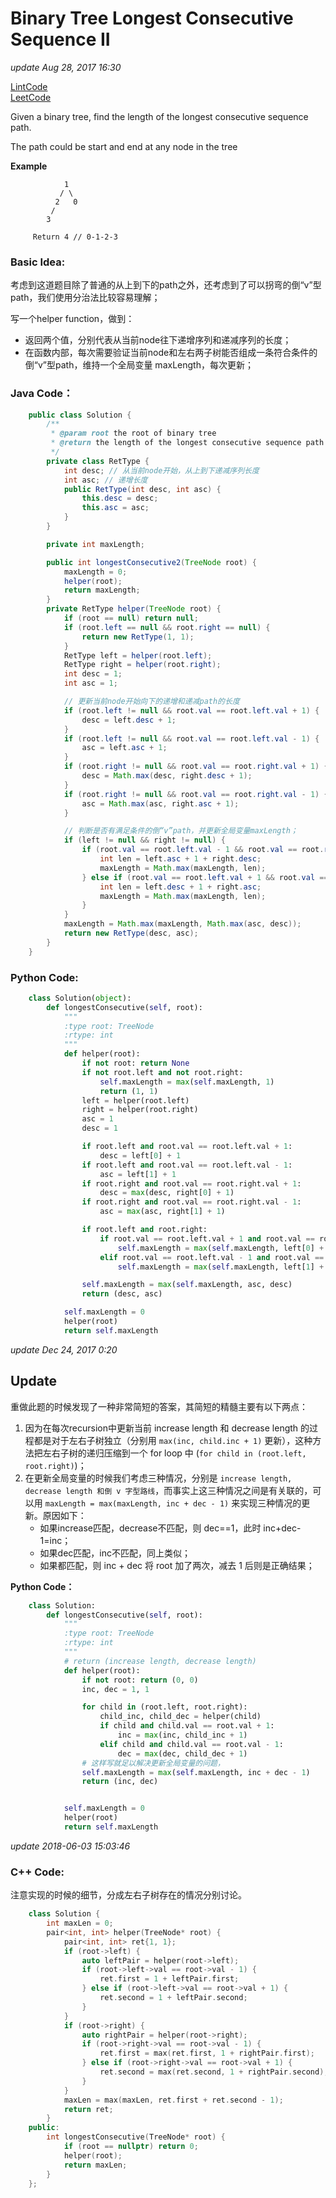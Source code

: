 # Binary Tree Longest Consecutive Sequence II

_update Aug 28, 2017 16:30_

[LintCode](http://www.lintcode.com/en/problem/binary-tree-longest-consecutive-sequence-ii/)  
[LeetCode](https://leetcode.com/problems/binary-tree-longest-consecutive-sequence-ii/description/)

Given a binary tree, find the length of the longest consecutive sequence path.

The path could be start and end at any node in the tree

**Example**

```text
            1
           / \
          2   0
         /
        3

     Return 4 // 0-1-2-3
```

### Basic Idea:

考虑到这道题目除了普通的从上到下的path之外，还考虑到了可以拐弯的倒“v”型path，我们使用分治法比较容易理解；

写一个helper function，做到：

* 返回两个值，分别代表从当前node往下递增序列和递减序列的长度；
* 在函数内部，每次需要验证当前node和左右两子树能否组成一条符合条件的倒“v”型path，维持一个全局变量 maxLength，每次更新；

### Java Code：

```java
    public class Solution {
        /**
         * @param root the root of binary tree
         * @return the length of the longest consecutive sequence path
         */
        private class RetType {
            int desc; // 从当前node开始，从上到下递减序列长度
            int asc; // 递增长度
            public RetType(int desc, int asc) {
                this.desc = desc;
                this.asc = asc;
            }
        }

        private int maxLength;

        public int longestConsecutive2(TreeNode root) {
            maxLength = 0;
            helper(root);
            return maxLength;
        }
        private RetType helper(TreeNode root) {
            if (root == null) return null;
            if (root.left == null && root.right == null) {
                return new RetType(1, 1);
            }
            RetType left = helper(root.left);
            RetType right = helper(root.right);
            int desc = 1;
            int asc = 1;

            // 更新当前node开始向下的递增和递减path的长度
            if (root.left != null && root.val == root.left.val + 1) {
                desc = left.desc + 1;
            }
            if (root.left != null && root.val == root.left.val - 1) {
                asc = left.asc + 1;
            }
            if (root.right != null && root.val == root.right.val + 1) {
                desc = Math.max(desc, right.desc + 1);
            }
            if (root.right != null && root.val == root.right.val - 1) {
                asc = Math.max(asc, right.asc + 1);
            }

            // 判断是否有满足条件的倒“v”path，并更新全局变量maxLength；
            if (left != null && right != null) {
                if (root.val == root.left.val - 1 && root.val == root.right.val + 1) {
                    int len = left.asc + 1 + right.desc;
                    maxLength = Math.max(maxLength, len);
                } else if (root.val == root.left.val + 1 && root.val == root.right.val - 1) {
                    int len = left.desc + 1 + right.asc;
                    maxLength = Math.max(maxLength, len);
                }
            }
            maxLength = Math.max(maxLength, Math.max(asc, desc));
            return new RetType(desc, asc);
        }
    }
```

### Python Code:

```python
    class Solution(object):
        def longestConsecutive(self, root):
            """
            :type root: TreeNode
            :rtype: int
            """
            def helper(root):
                if not root: return None
                if not root.left and not root.right:
                    self.maxLength = max(self.maxLength, 1)
                    return (1, 1)
                left = helper(root.left)
                right = helper(root.right)
                asc = 1
                desc = 1

                if root.left and root.val == root.left.val + 1:
                    desc = left[0] + 1
                if root.left and root.val == root.left.val - 1:
                    asc = left[1] + 1
                if root.right and root.val == root.right.val + 1:
                    desc = max(desc, right[0] + 1)
                if root.right and root.val == root.right.val - 1:
                    asc = max(asc, right[1] + 1)

                if root.left and root.right:
                    if root.val == root.left.val + 1 and root.val == root.right.val - 1:
                        self.maxLength = max(self.maxLength, left[0] + 1 + right[1])
                    elif root.val == root.left.val - 1 and root.val == root.right.val + 1:
                        self.maxLength = max(self.maxLength, left[1] + 1 + right[0])

                self.maxLength = max(self.maxLength, asc, desc)
                return (desc, asc)

            self.maxLength = 0
            helper(root)
            return self.maxLength
```

_update Dec 24, 2017 0:20_

## Update

重做此题的时候发现了一种非常简短的答案，其简短的精髓主要有以下两点：

1. 因为在每次recursion中更新当前 increase length 和 decrease length 的过程都是对于左右子树独立（分别用 `max(inc, child.inc + 1)` 更新），这种方法把左右子树的递归压缩到一个 for loop 中 \(`for child in (root.left, root.right)`\)；
2. 在更新全局变量的时候我们考虑三种情况，分别是 `increase length, decrease length 和倒 v 字型路线`，而事实上这三种情况之间是有关联的，可以用 `maxLength = max(maxLength, inc + dec - 1)` 来实现三种情况的更新。原因如下：
   * 如果increase匹配，decrease不匹配，则 dec==1，此时 inc+dec-1=inc；
   * 如果dec匹配，inc不匹配，同上类似；
   * 如果都匹配，则 inc + dec 将 root 加了两次，减去 1 后则是正确结果；

**Python Code：**

```python
    class Solution:
        def longestConsecutive(self, root):
            """
            :type root: TreeNode
            :rtype: int
            """
            # return (increase length, decrease length)
            def helper(root):
                if not root: return (0, 0)
                inc, dec = 1, 1

                for child in (root.left, root.right):
                    child_inc, child_dec = helper(child)
                    if child and child.val == root.val + 1:
                        inc = max(inc, child_inc + 1)
                    elif child and child.val == root.val - 1:
                        dec = max(dec, child_dec + 1)
                # 这样写就足以解决更新全局变量的问题，
                self.maxLength = max(self.maxLength, inc + dec - 1)
                return (inc, dec)


            self.maxLength = 0
            helper(root)
            return self.maxLength
```

_update 2018-06-03 15:03:46_

### C++ Code:

注意实现的时候的细节，分成左右子树存在的情况分别讨论。

```cpp
    class Solution {
        int maxLen = 0;
        pair<int, int> helper(TreeNode* root) {
            pair<int, int> ret{1, 1};
            if (root->left) {
                auto leftPair = helper(root->left);
                if (root->left->val == root->val - 1) {
                    ret.first = 1 + leftPair.first;
                } else if (root->left->val == root->val + 1) {
                    ret.second = 1 + leftPair.second;
                }
            }
            if (root->right) {
                auto rightPair = helper(root->right);
                if (root->right->val == root->val - 1) {
                    ret.first = max(ret.first, 1 + rightPair.first);
                } else if (root->right->val == root->val + 1) {
                    ret.second = max(ret.second, 1 + rightPair.second);
                }
            }
            maxLen = max(maxLen, ret.first + ret.second - 1);
            return ret;
        }
    public:
        int longestConsecutive(TreeNode* root) {
            if (root == nullptr) return 0;
            helper(root);
            return maxLen;
        }
    };
```

